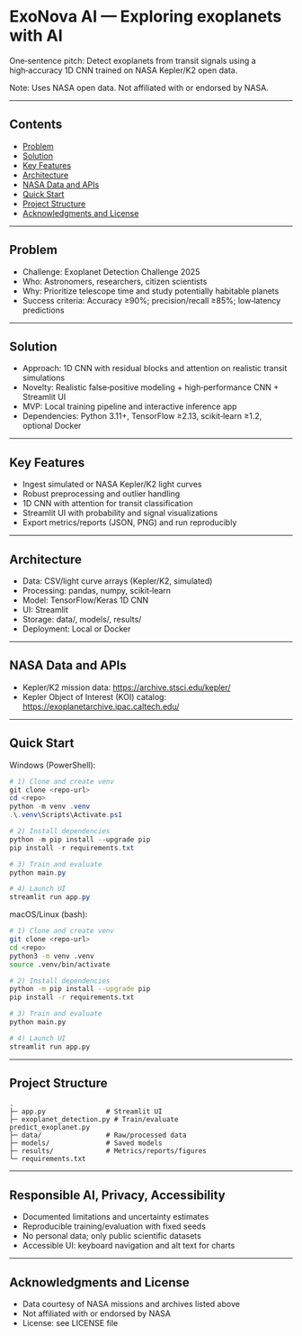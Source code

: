 # ExoNova AI — Exploring exoplanets with AI

One‑sentence pitch: Detect exoplanets from transit signals using a high‑accuracy 1D CNN trained on NASA Kepler/K2 open data.

Note: Uses NASA open data. Not affiliated with or endorsed by NASA.

---

## Contents
- [Problem](#problem)
- [Solution](#solution)
- [Key Features](#key-features)
- [Architecture](#architecture)
- [NASA Data and APIs](#nasa-data-and-apis)
- [Quick Start](#quick-start)
- [Project Structure](#project-structure)
- [Acknowledgments and License](#acknowledgments-and-license)

---

## Problem
- Challenge: Exoplanet Detection Challenge 2025
- Who: Astronomers, researchers, citizen scientists
- Why: Prioritize telescope time and study potentially habitable planets
- Success criteria: Accuracy ≥90%; precision/recall ≥85%; low‑latency predictions

---

## Solution
- Approach: 1D CNN with residual blocks and attention on realistic transit simulations
- Novelty: Realistic false‑positive modeling + high‑performance CNN + Streamlit UI
- MVP: Local training pipeline and interactive inference app
- Dependencies: Python 3.11+, TensorFlow ≥2.13, scikit‑learn ≥1.2, optional Docker

---

## Key Features
- Ingest simulated or NASA Kepler/K2 light curves
- Robust preprocessing and outlier handling
- 1D CNN with attention for transit classification
- Streamlit UI with probability and signal visualizations
- Export metrics/reports (JSON, PNG) and run reproducibly

---

## Architecture
- Data: CSV/light curve arrays (Kepler/K2, simulated)
- Processing: pandas, numpy, scikit‑learn
- Model: TensorFlow/Keras 1D CNN
- UI: Streamlit
- Storage: data/, models/, results/
- Deployment: Local or Docker

---

## NASA Data and APIs
- Kepler/K2 mission data: https://archive.stsci.edu/kepler/
- Kepler Object of Interest (KOI) catalog: https://exoplanetarchive.ipac.caltech.edu/

---

## Quick Start

Windows (PowerShell):
```powershell
# 1) Clone and create venv
git clone <repo-url>
cd <repo>
python -m venv .venv
.\.venv\Scripts\Activate.ps1

# 2) Install dependencies
python -m pip install --upgrade pip
pip install -r requirements.txt

# 3) Train and evaluate
python main.py

# 4) Launch UI
streamlit run app.py
```

macOS/Linux (bash):
```bash
# 1) Clone and create venv
git clone <repo-url>
cd <repo>
python3 -m venv .venv
source .venv/bin/activate

# 2) Install dependencies
python -m pip install --upgrade pip
pip install -r requirements.txt

# 3) Train and evaluate
python main.py

# 4) Launch UI
streamlit run app.py
```

---

## Project Structure
```
.
├─ app.py               # Streamlit UI
├─ exoplanet_detection.py # Train/evaluate 
predict_exoplanet.py
├─ data/                # Raw/processed data
├─ models/              # Saved models
├─ results/             # Metrics/reports/figures
└─ requirements.txt
```

---

## Responsible AI, Privacy, Accessibility
- Documented limitations and uncertainty estimates
- Reproducible training/evaluation with fixed seeds
- No personal data; only public scientific datasets
- Accessible UI: keyboard navigation and alt text for charts

---

## Acknowledgments and License
- Data courtesy of NASA missions and archives listed above
- Not affiliated with or endorsed by NASA
- License: see LICENSE file